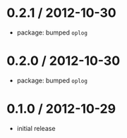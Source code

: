 
0.2.1 / 2012-10-30
==================

  * package: bumped `oplog`

0.2.0 / 2012-10-30
==================

  * package: bumped `oplog`

0.1.0 / 2012-10-29
==================

  * initial release
